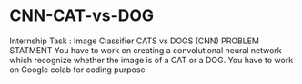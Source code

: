 # CNN-CAT-vs-DOG
Internship Task : Image Classifier CATS vs DOGS (CNN)
PROBLEM STATMENT 
You have to work on creating a convolutional neural network which recognize whether the image is of a CAT or a DOG. You have to work on Google colab for coding purpose
